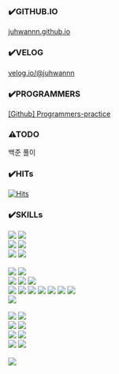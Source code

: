 ### ✔️GITHUB.IO
[juhwannn.github.io](https://juhwannn.github.io)

### ✔️VELOG
[velog.io/@juhwannn](https://velog.io/@juhwannn)

### ✔️PROGRAMMERS
[[Github] Programmers-practice](https://github.com/juhwannn/programmers-practice)

### ⚠TODO
백준 풀이

### ✔️HITs
[![Hits](https://hits.seeyoufarm.com/api/count/incr/badge.svg?url=https%3A%2F%2Fgithub.com%2Fjuhwannn&count_bg=%23333976&title_bg=%23000000&icon=github.svg&icon_color=%23FFFFFF&title=hits&edge_flat=true)](https://hits.seeyoufarm.com)

### ✔️SKILLs
<div className="front">
    <img src="https://img.shields.io/badge/NEXT.js-black?style=for-the-badge&logo=next.js&logoColor=white">
    <img src="https://img.shields.io/badge/react-61DAFB?style=for-the-badge&logo=react&logoColor=black"> <br/>
    <img src="https://img.shields.io/badge/javascript-F7DF1E?style=for-the-badge&logo=javascript&logoColor=white">
    <img src="https://img.shields.io/badge/typescript-blue?style=for-the-badge&logo=typescript&logoColor=white"> <br/>
    <img src="https://img.shields.io/badge/html-E34F26?style=for-the-badge&logo=html5&logoColor=white">
    <img src="https://img.shields.io/badge/css-1572B6?style=for-the-badge&logo=css3&logoColor=white">
</div>

<br/>

<div className="back">
    <img src="https://img.shields.io/badge/node.js-green?style=for-the-badge&logo=node.js&logoColor=white">
    <img src="https://img.shields.io/badge/express-white?style=for-the-badge&logo=express&logoColor=black"> <br/>
    <img src="https://img.shields.io/badge/oracle-F80000?style=for-the-badge&logo=oracle&logoColor=white">
    <img src="https://img.shields.io/badge/mysql-4479A1?style=for-the-badge&logo=mysql&logoColor=white">
    <img src="https://img.shields.io/badge/mariaDB-003545?style=for-the-badge&logo=mariaDB&logoColor=white"> <br/>
    <img src="https://img.shields.io/badge/linux-FCC624?style=for-the-badge&logo=linux&logoColor=black">
    <img src="https://img.shields.io/badge/centos-262577?style=for-the-badge&logo=CentOS&logoColor=white">
    <img src="https://img.shields.io/badge/AWS-232F3E?style=for-the-badge&logo=Amazon AWS&logoColor=white">
    <img src="https://img.shields.io/badge/AWS S3-569A31?style=for-the-badge&logo=Amazon S3&logoColor=white">
    <img src="https://img.shields.io/badge/nginx-009639?style=for-the-badge&logo=nginx&logoColor=white">
    <img src="https://img.shields.io/badge/docker-2496ED?style=for-the-badge&logo=docker&logoColor=white"> 
    <img src="https://img.shields.io/badge/sequelize-52B0E7?style=for-the-badge&logo=sequelize&logoColor=white"> <br/>
    <img src="https://img.shields.io/badge/postman-FF6C37?style=for-the-badge&logo=postman&logoColor=white">
</div>

<br/>

<div className="community">
    <img src="https://img.shields.io/badge/github-181717?style=for-the-badge&logo=github&logoColor=white">
    <img src="https://img.shields.io/badge/svn-809CC9?style=for-the-badge&logo=subversion&logoColor=white"> <br/>
    <img src="https://img.shields.io/badge/github actions-2088FF?style=for-the-badge&logo=github actions&logoColor=white">
    <img src="https://img.shields.io/badge/jenkins-D24939?style=for-the-badge&logo=jenkins&logoColor=white"> <br/>
    <img src="https://img.shields.io/badge/trello-0052CC?style=for-the-badge&logo=trello&logoColor=white">
    <img src="https://img.shields.io/badge/notion-000000?style=for-the-badge&logo=notion&logoColor=white"> <br/>
    <img src="https://img.shields.io/badge/intellij-000000?style=for-the-badge&logo=intellij idea&logoColor=white">
    <img src="https://img.shields.io/badge/git kraken-179287?style=for-the-badge&logo=gitkraken&logoColor=white">    
</div>

<br/>

<div style={{float: "left"}}>
    <a href="https://opgc.me/#/users/juhwannn" target="_blank"><img src="https://api.opgc.me/githubs/users/juhwannn/tag/?theme=basic" /></a>
</div>
